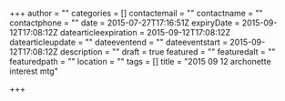 +++
author = ""
categories = []
contactemail = ""
contactname = ""
contactphone = ""
date = 2015-07-27T17:16:51Z
expiryDate = 2015-09-12T17:08:12Z
datearticleexpiration = 2015-09-12T17:08:12Z
datearticleupdate = ""
dateeventend = ""
dateeventstart = 2015-09-12T17:08:12Z
description = ""
draft = true
featured = ""
featuredalt = ""
featuredpath = ""
location = ""
tags = []
title = "2015 09 12 archonette interest mtg"

+++

